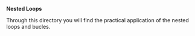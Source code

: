 **Nested Loops**

Through this directory you will find the practical application of the nested loops and bucles.

